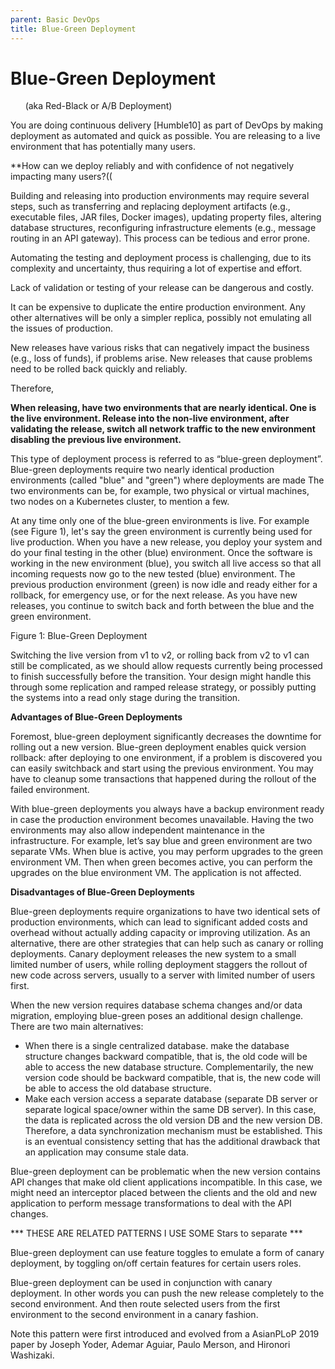 ```yaml
---
parent: Basic DevOps
title: Blue-Green Deployment
---
```

# Blue-Green Deployment 
&nbsp;&nbsp;&nbsp;&nbsp;&nbsp;&nbsp;(aka Red-Black or A/B Deployment)

You are doing continuous delivery [Humble10] as part of DevOps by making deployment as automated and quick as possible. You are releasing to a live environment that has potentially many users.

**How can we deploy reliably and with confidence of not negatively impacting many users?((

Building and releasing into production environments may require several steps, such as transferring and replacing deployment artifacts (e.g., executable files, JAR files, Docker images), updating property files, altering database structures, reconfiguring infrastructure elements (e.g., message routing in an API gateway). This process can be tedious and error prone.

Automating the testing and deployment process is challenging, due to its complexity and uncertainty, thus requiring a lot of expertise and effort.

Lack of validation or testing of your release can be dangerous and costly.

It can be expensive to duplicate the entire production environment. Any other alternatives will be only a simpler replica, possibly not emulating all the issues of production.

New releases have various risks that can negatively impact the business (e.g., loss of funds), if problems arise. New releases that cause problems need to be rolled back quickly and reliably.

Therefore,

**When releasing, have two environments that are nearly identical. One is the live environment. Release into the non-live environment, after validating the release, switch all network traffic to the new environment disabling the previous live environment.**

This type of deployment process is referred to as “blue-green deployment”. Blue-green deployments require two nearly identical production environments (called "blue" and "green") where deployments are made The two environments can be, for example, two physical or virtual machines, two nodes on a Kubernetes cluster, to mention a few.

At any time only one of the blue-green environments is live. For example (see Figure 1), let's say the green environment is currently being used for live production. When you have a new release, you deploy your system and do your final testing in the other (blue) environment. Once the software is working in the new environment (blue), you switch all live access so that all incoming requests now go to the new tested (blue) environment. The previous production environment (green) is now idle and ready either for a rollback, for emergency use, or for the next release. As you have new releases, you continue to switch back and forth between the blue and the green environment. 
            
Figure 1: Blue-Green Deployment

Switching the live version from v1 to v2, or rolling back from v2 to v1 can still be complicated, as we should allow requests currently being processed to finish successfully before the transition. Your design might handle this through some replication and ramped release strategy, or possibly putting the systems into a read only stage during the transition.

**Advantages of Blue-Green Deployments**

Foremost, blue-green deployment significantly decreases the downtime for rolling out a new version. 
Blue-green deployment enables quick version rollback: after deploying to one environment, if a problem is discovered you can easily switchback and start using the previous environment. You may have to cleanup some transactions that happened during the rollout of the failed environment.

With blue-green deployments you always have a backup environment ready in case the production environment becomes unavailable. Having the two environments may also allow independent maintenance in the infrastructure. For example, let’s say blue and green environment are two separate VMs. When blue is active, you may perform upgrades to the green environment VM. Then when green becomes active, you can perform the upgrades on the blue environment VM. The application is not affected. 

**Disadvantages of Blue-Green Deployments**

Blue-green deployments require organizations to have two identical sets of production environments, which can lead to significant added costs and overhead without actually adding capacity or improving utilization. As an alternative, there are other strategies that can help such as canary or rolling deployments. Canary deployment releases the new system to a small limited number of users, while rolling deployment staggers the rollout of new code across servers, usually to a server with limited number of users first.

When the new version requires database schema changes and/or data migration, employing blue-green poses an additional design challenge. There are two main alternatives:
* When there is a single centralized database. make the database structure changes backward compatible, that is, the old code will be able to access the new database structure. Complementarily, the new version code should be backward compatible, that is, the new code will be able to access the old database structure.   
* Make each version access a separate database (separate DB server or separate logical space/owner within the same DB server). In this case, the data is replicated across the old version DB and the new version DB. Therefore, a data synchronization mechanism must be established. This is an eventual consistency setting that has the additional drawback that an application may consume stale data.

Blue-green deployment can be problematic when the new version contains API changes that make old client applications incompatible. In this case, we might need an interceptor placed between the clients and the old and new application to perform message transformations to deal with the API changes.

*** THESE ARE RELATED PATTERNS I USE SOME Stars to separate ***

Blue-green deployment can use feature toggles to emulate a form of canary deployment, by toggling on/off certain features for certain users roles.

Blue-green deployment can be used in conjunction with canary deployment. In other words you can push the new release completely to the second environment. And then route selected users from the first environment to the second environment in a canary fashion. 

Note this pattern were first introduced and evolved from a AsianPLoP 2019 paper by Joseph Yoder, Ademar Aguiar, Paulo Merson, and Hironori Washizaki.
